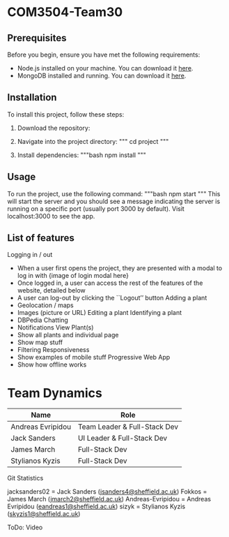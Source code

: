 # COM3504-Team30

## Prerequisites

Before you begin, ensure you have met the following requirements:

- Node.js installed on your machine. You can download it [here](https://nodejs.org/).
- MongoDB installed and running. You can download it [here](https://www.mongodb.com/try/download/community).

## Installation

To install this project, follow these steps:

1. Download the repository:
2. Navigate into the project directory:
"""
cd project
"""

3. Install dependencies:
"""bash
npm install
"""

## Usage
To run the project, use the following command:
"""bash
npm start
"""
This will start the server and you should see a message indicating the server is running on a specific port (usually port 3000 by default).
Visit localhost:3000 to see the app.

## List of features
Logging in / out
- When a user first opens the project, they are presented with a modal to log in with
{image of login modal here}
- Once logged in, a user can access the rest of the features of the website, detailed below
- A user can log-out by clicking the ``Logout’’ button
Adding a plant
- Geolocation / maps
- Images (picture or URL)
Editing a plant
Identifying a plant
- DBPedia 
Chatting
- Notifications
View Plant(s)
- Show all plants and individual page
- Show map stuff
- Filtering
Responsiveness
- Show examples of mobile stuff
Progressive Web App
- Show how offline works


# Team Dynamics
| Name      	| Role      	|
|---------------|---------------|
| Andreas Evripidou 	| Team Leader & Full-Stack Dev |
| Jack Sanders	|  UI Leader & Full-Stack Dev |
| James March		 |  Full-Stack Dev  	|
| Stylianos Kyzis 	|  Full-Stack Dev 	|

Git Statistics

jacksanders02 = Jack Sanders (jsanders4@sheffield.ac.uk)
Fokkos = James March (jmarch2@sheffield.ac.uk)
Andreas-Evripidou = Andreas Evripidou (eandreas1@sheffield.ac.uk)
sizyk = Stylianos Kyzis (skyzis1@sheffield.ac.uk)



ToDo: Video
